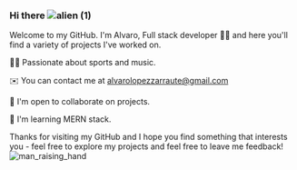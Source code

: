 ### Hi there ![alien (1)](https://user-images.githubusercontent.com/113988129/223414582-c37b5d3d-2935-4742-a3e4-0aa2ca7892fa.gif)

Welcome to my GitHub. I'm Alvaro, Full stack developer 👨‍💻 and here you'll find a variety of projects I've worked on.

🙋‍♂️  Passionate about sports and music.

✉️  You can contact me at [alvarolopezzarraute@gmail.com](mailto:alvarolopezzarraute@gmail.com)

🤝  I'm open to collaborate on projects.

🧠 I'm learning MERN stack.

Thanks for visiting my GitHub and I hope you find something that interests you - feel free to explore my projects and feel free to leave me feedback!     ![man_raising_hand](https://user-images.githubusercontent.com/113988129/223419347-b44a8647-caba-448c-ac49-03a6628256b6.gif)


